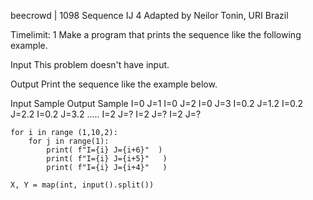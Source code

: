 
beecrowd | 1098
Sequence IJ 4
Adapted by Neilor Tonin, URI  Brazil

Timelimit: 1
Make a program that prints the sequence like the following example.

Input
This problem doesn't have input.

Output
Print the sequence like the example below.

Input Sample	Output Sample
I=0 J=1
I=0 J=2
I=0 J=3
I=0.2 J=1.2
I=0.2 J=2.2
I=0.2 J=3.2
.....
I=2 J=?
I=2 J=?
I=2 J=?
```base
for i in range (1,10,2):
    for j in range(1):
        print( f"I={i} J={i+6}"  )
        print( f"I={i} J={i+5}"   ) 
        print( f"I={i} J={i+4}"   )

```
    X, Y = map(int, input().split())
